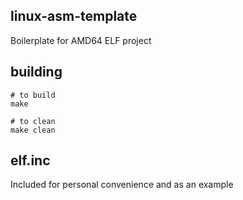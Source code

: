 ## linux-asm-template
Boilerplate for AMD64 ELF project

## building

```
# to build
make

# to clean 
make clean
```

## elf.inc

Included for personal convenience and as an example
